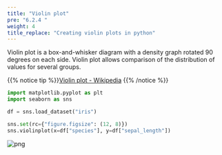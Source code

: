 ```yaml
---
title: "Violin plot"
pre: "6.2.4 "
weight: 4
title_replace: "Creating violin plots in python"
---
```


Violin plot is a box-and-whisker diagram with a density graph rotated 90 degrees on each side. Violin plot allows comparison of the distribution of values for several groups.

{{% notice tip %}}[Violin plot - Wikipedia](https://en.wikipedia.org/wiki/Violin_plot)
{{% /notice %}}

```python
import matplotlib.pyplot as plt
import seaborn as sns

df = sns.load_dataset("iris")

sns.set(rc={"figure.figsize": (12, 8)})
sns.violinplot(x=df["species"], y=df["sepal_length"])
```


    
![png](/images/visualize/distribution/violinplot_files/violinplot_1_1.png)
    

